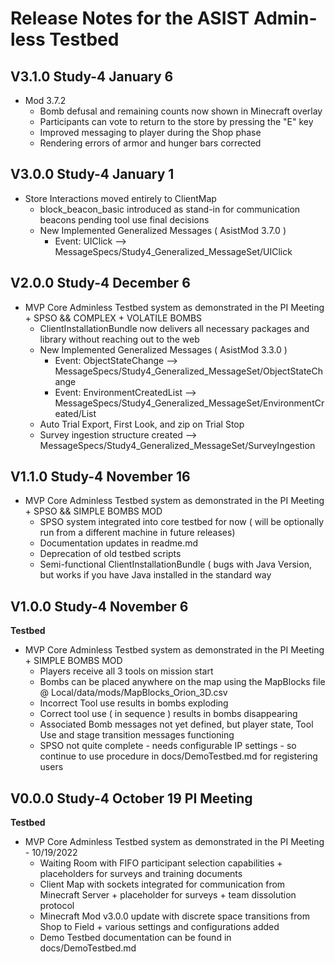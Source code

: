 # Release Notes for the ASIST Admin-less Testbed 

## V3.1.0 Study-4 January 6
- Mod 3.7.2
  * Bomb defusal and remaining counts now shown in Minecraft overlay
  * Participants can vote to return to the store by pressing the "E" key
  * Improved messaging to player during the Shop phase
  * Rendering errors of armor and hunger bars corrected 


## V3.0.0 Study-4 January 1
- Store Interactions moved entirely to ClientMap
  * block_beacon_basic introduced as stand-in for communication beacons pending tool use final decisions
  * New Implemented Generalized Messages ( AsistMod 3.7.0 )
    * Event: UIClick --> MessageSpecs/Study4_Generalized_MessageSet/UIClick 

## V2.0.0 Study-4 December 6
- MVP Core Adminless Testbed system as demonstrated in the PI Meeting + SPSO && COMPLEX + VOLATILE BOMBS
  * ClientInstallationBundle now delivers all necessary packages and library without reaching out to the web
  * New Implemented Generalized Messages ( AsistMod 3.3.0 )
    * Event: ObjectStateChange --> MessageSpecs/Study4_Generalized_MessageSet/ObjectStateChange
    * Event: EnvironmentCreatedList --> MessageSpecs/Study4_Generalized_MessageSet/EnvironmentCreated/List
  * Auto Trial Export, First Look, and zip on Trial Stop
  * Survey ingestion structure created --> MessageSpecs/Study4_Generalized_MessageSet/SurveyIngestion
  
## V1.1.0 Study-4 November 16
- MVP Core Adminless Testbed system as demonstrated in the PI Meeting + SPSO && SIMPLE BOMBS MOD
  * SPSO system integrated into core testbed for now ( will be optionally run from a different machine in future releases)
  * Documentation updates in readme.md
  * Deprecation of old testbed scripts
  * Semi-functional ClientInstallationBundle ( bugs with Java Version, but works if you have Java installed in the standard way

## V1.0.0 Study-4 November 6

**Testbed**

- MVP Core Adminless Testbed system as demonstrated in the PI Meeting + SIMPLE BOMBS MOD
  * Players receive all 3 tools on mission start
  * Bombs can be placed anywhere on the map using the MapBlocks file @ Local/data/mods/MapBlocks_Orion_3D.csv
  * Incorrect Tool use results in bombs exploding
  * Correct tool use ( in sequence ) results in bombs disappearing
  * Associated Bomb messages not yet defined, but player state, Tool Use and stage transition messages functioning
  * SPSO not quite complete - needs configurable IP settings - so continue to use procedure in docs/DemoTestbed.md for registering users

## V0.0.0 Study-4 October 19 PI Meeting

**Testbed**

- MVP Core Adminless Testbed system as demonstrated in the PI Meeting - 10/19/2022
  * Waiting Room with FIFO participant selection capabilities + placeholders for surveys and training documents
  * Client Map with sockets integrated for communication from Minecraft Server + placeholder for surveys + team dissolution protocol
  * Minecraft Mod v3.0.0 update with discrete space transitions from Shop to Field + various settings and configurations added
  * Demo Testbed documentation can be found in docs/DemoTestbed.md

